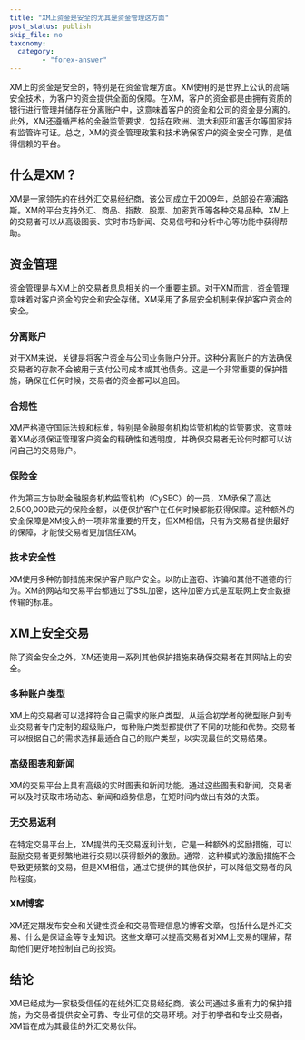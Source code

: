 ```yaml
---
title: "XM上资金是安全的尤其是资金管理这方面"
post_status: publish
skip_file: no
taxonomy:
  category:
        - "forex-answer"
---
```


XM上的资金是安全的，特别是在资金管理方面。XM使用的是世界上公认的高端安全技术，为客户的资金提供全面的保障。在XM，客户的资金都是由拥有资质的银行进行管理并储存在分离账户中，这意味着客户的资金和公司的资金是分离的。此外，XM还遵循严格的金融监管要求，包括在欧洲、澳大利亚和塞舌尔等国家持有监管许可证。总之，XM的资金管理政策和技术确保客户的资金安全可靠，是值得信赖的平台。

## 什么是XM？

XM是一家领先的在线外汇交易经纪商。该公司成立于2009年，总部设在塞浦路斯。XM的平台支持外汇、商品、指数、股票、加密货币等各种交易品种。XM上的交易者可以从高级图表、实时市场新闻、交易信号和分析中心等功能中获得帮助。

## 资金管理

资金管理是与XM上的交易者息息相关的一个重要主题。对于XM而言，资金管理意味着对客户资金的安全和安全存储。XM采用了多层安全机制来保护客户资金的安全。

### 分离账户

对于XM来说，关键是将客户资金与公司业务账户分开。这种分离账户的方法确保交易者的存款不会被用于支付公司成本或其他债务。这是一个非常重要的保护措施，确保在任何时候，交易者的资金都可以追回。

### 合规性

XM严格遵守国际法规和标准，特别是金融服务机构监管机构的监管要求。这意味着XM必须保证管理客户资金的精确性和透明度，并确保交易者无论何时都可以访问自己的交易账户。

### 保险金

作为第三方协助金融服务机构监管机构（CySEC）的一员，XM承保了高达2,500,000欧元的保险金额，以便保护客户在任何时候都能获得保障。这种额外的安全保障是XM投入的一项非常重要的开支，但XM相信，只有为交易者提供最好的保障，才能使交易者更加信任XM。

### 技术安全性

XM使用多种防御措施来保护客户账户安全。以防止盗窃、诈骗和其他不道德的行为。XM的网站和交易平台都通过了SSL加密，这种加密方式是互联网上安全数据传输的标准。

## XM上安全交易

除了资金安全之外，XM还使用一系列其他保护措施来确保交易者在其网站上的安全。

### 多种账户类型

XM上的交易者可以选择符合自己需求的账户类型。从适合初学者的微型账户到专业交易者专门定制的超级账户，每种账户类型都提供了不同的功能和优势。交易者可以根据自己的需求选择最适合自己的账户类型，以实现最佳的交易结果。

### 高级图表和新闻

XM的交易平台上具有高级的实时图表和新闻功能。通过这些图表和新闻，交易者可以及时获取市场动态、新闻和趋势信息，在短时间内做出有效的决策。

### 无交易返利

在特定交易平台上，XM提供的无交易返利计划，它是一种额外的奖励措施，可以鼓励交易者更频繁地进行交易以获得额外的激励。通常，这种模式的激励措施不会导致更频繁的交易，但是XM相信，通过它提供的其他保护，可以降低交易者的风险程度。

### XM博客

XM还定期发布安全和关键性资金和交易管理信息的博客文章，包括什么是外汇交易、什么是保证金等专业知识。这些文章可以提高交易者对XM上交易的理解，帮助他们更好地控制自己的投资。

## 结论

XM已经成为一家极受信任的在线外汇交易经纪商。该公司通过多重有力的保护措施，为交易者提供安全可靠、专业可信的交易环境。对于初学者和专业交易者，XM旨在成为其最佳的外汇交易伙伴。


